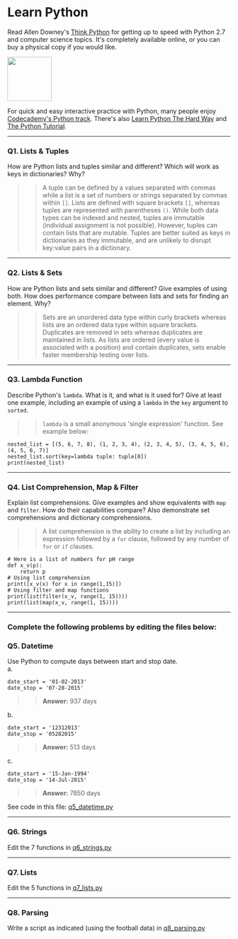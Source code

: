 # Learn Python

Read Allen Downey's [Think Python](http://www.greenteapress.com/thinkpython/) for getting up to speed with Python 2.7 and computer science topics. It's completely available online, or you can buy a physical copy if you would like.

<a href="http://www.greenteapress.com/thinkpython/"><img src="img/think_python.png" style="width: 100px;" target="_blank"></a>

For quick and easy interactive practice with Python, many people enjoy [Codecademy's Python track](http://www.codecademy.com/en/tracks/python). There's also [Learn Python The Hard Way](http://learnpythonthehardway.org/book/) and [The Python Tutorial](https://docs.python.org/2/tutorial/).

---

### Q1. Lists &amp; Tuples

How are Python lists and tuples similar and different? Which will work as keys in dictionaries? Why?

>> A tuple can be defined by a values separated with commas while a list is a set of numbers or strings separated by commas within `[]`. Lists are defined with square brackets `[]`, whereas tuples are represented with parentheses `()`. While both data types can be indexed and nested, tuples are immutable (individual assignment is not possible). However, tuples can contain lists that are mutable. Tuples are better suited as keys in dictionaries as they immutable, and are unlikely to disrupt key:value pairs in a dictionary.

---

### Q2. Lists &amp; Sets

How are Python lists and sets similar and different? Give examples of using both. How does performance compare between lists and sets for finding an element. Why?

>> Sets are an unordered data type within curly brackets whereas lists are an ordered data type within square brackets. Duplicates are removed in sets whereas duplicates are maintained in lists. As lists are ordered (every value is associated with a position) and contain duplicates, sets enable faster membership testing over lists. 

---

### Q3. Lambda Function

Describe Python's `lambda`. What is it, and what is it used for? Give at least one example, including an example of using a `lambda` in the `key` argument to `sorted`.

>> `lambda` is a small anonymous 'single expression' function. See example below:
```
nested_list = [(5, 6, 7, 8), (1, 2, 3, 4), (2, 3, 4, 5), (3, 4, 5, 6), (4, 5, 6, 7)]
nested_list.sort(key=lambda tuple: tuple[0])
print(nested_list)
```

---

### Q4. List Comprehension, Map &amp; Filter

Explain list comprehensions. Give examples and show equivalents with `map` and `filter`. How do their capabilities compare? Also demonstrate set comprehensions and dictionary comprehensions.

>> A list comprehension is the ability to create a list by including an expression followed by a `for` clause, followed by any number of `for` or `if` clauses. 
```
# Here is a list of numbers for pH range
def x_v(p):
    return p
# Using list comprehension
print([x_v(x) for x in range(1,15)])
# Using filter and map functions
print(list(filter(x_v, range(1, 15))))
print(list(map(x_v, range(1, 15))))
```

---

### Complete the following problems by editing the files below:

### Q5. Datetime
Use Python to compute days between start and stop date.   
a.  

```
date_start = '01-02-2013'    
date_stop = '07-28-2015'
```

>> **Answer:** 937 days

b.  
```
date_start = '12312013'  
date_stop = '05282015'  
```

>> **Answer:** 513 days

c.  
```
date_start = '15-Jan-1994'      
date_stop = '14-Jul-2015'  
```

>> **Answer:** 7850 days  

See code in this file: [q5_datetime.py](python/q5_datetime.py)

---

### Q6. Strings
Edit the 7 functions in [q6_strings.py](python/q6_strings.py)

---

### Q7. Lists
Edit the 5 functions in [q7_lists.py](python/q7_lists.py)

---

### Q8. Parsing
Write a script as indicated (using the football data) in [q8_parsing.py](python/q8_parsing.py)





